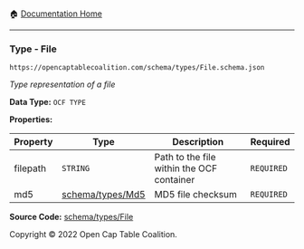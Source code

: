 :house: [Documentation Home](../../../)

---

### Type - File

`https://opencaptablecoalition.com/schema/types/File.schema.json`

_Type representation of a file_

**Data Type:** `OCF TYPE`

**Properties:**

| Property | Type                                             | Description                               | Required   |
| -------- | ------------------------------------------------ | ----------------------------------------- | ---------- |
| filepath | `STRING`                                         | Path to the file within the OCF container | `REQUIRED` |
| md5      | [schema/types/Md5](../../../schema/types/Md5.md) | MD5 file checksum                         | `REQUIRED` |

**Source Code:** [schema/types/File](../../../schema/types/File.schema.json)

Copyright © 2022 Open Cap Table Coalition.
